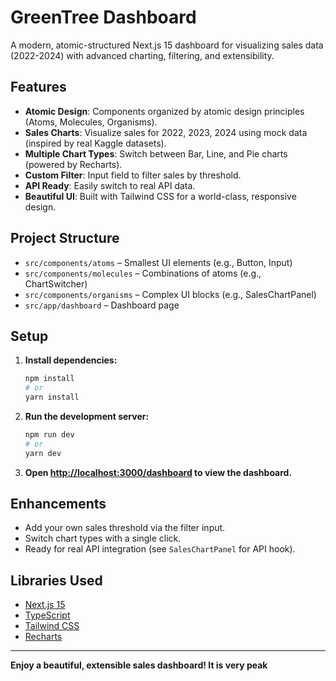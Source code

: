# GreenTree Dashboard

A modern, atomic-structured Next.js 15 dashboard for visualizing sales data (2022-2024) with advanced charting, filtering, and extensibility.

## Features

- **Atomic Design**: Components organized by atomic design principles (Atoms, Molecules, Organisms).
- **Sales Charts**: Visualize sales for 2022, 2023, 2024 using mock data (inspired by real Kaggle datasets).
- **Multiple Chart Types**: Switch between Bar, Line, and Pie charts (powered by Recharts).
- **Custom Filter**: Input field to filter sales by threshold.
- **API Ready**: Easily switch to real API data.
- **Beautiful UI**: Built with Tailwind CSS for a world-class, responsive design.

## Project Structure

- `src/components/atoms` – Smallest UI elements (e.g., Button, Input)
- `src/components/molecules` – Combinations of atoms (e.g., ChartSwitcher)
- `src/components/organisms` – Complex UI blocks (e.g., SalesChartPanel)
- `src/app/dashboard` – Dashboard page

## Setup

1. **Install dependencies:**
   ```bash
   npm install
   # or
   yarn install
   ```
2. **Run the development server:**
   ```bash
   npm run dev
   # or
   yarn dev
   ```
3. **Open [http://localhost:3000/dashboard](http://localhost:3000/dashboard) to view the dashboard.**

## Enhancements
- Add your own sales threshold via the filter input.
- Switch chart types with a single click.
- Ready for real API integration (see `SalesChartPanel` for API hook).

## Libraries Used
- [Next.js 15](https://nextjs.org/)
- [TypeScript](https://www.typescriptlang.org/)
- [Tailwind CSS](https://tailwindcss.com/)
- [Recharts](https://recharts.org/)

---

**Enjoy a beautiful, extensible sales dashboard! It is very peak**
